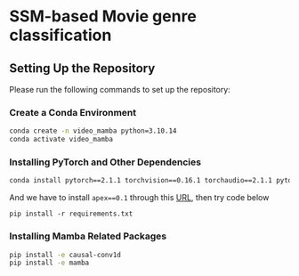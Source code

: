 # SSM-based Movie genre classification

## Setting Up the Repository
Please run the following commands to set up the repository:
### Create a Conda Environment
```bash
conda create -n video_mamba python=3.10.14
conda activate video_mamba
```
### Installing PyTorch and Other Dependencies
```bash
conda install pytorch==2.1.1 torchvision==0.16.1 torchaudio==2.1.1 pytorch-cuda=11.8 -c pytorch -c nvidia
```
And we have to install `apex==0.1` through this [URL](https://github.com/NVIDIA/apex), then try code below
```
pip install -r requirements.txt
```
### Installing Mamba Related Packages
```bash
pip install -e causal-conv1d
pip install -e mamba
```